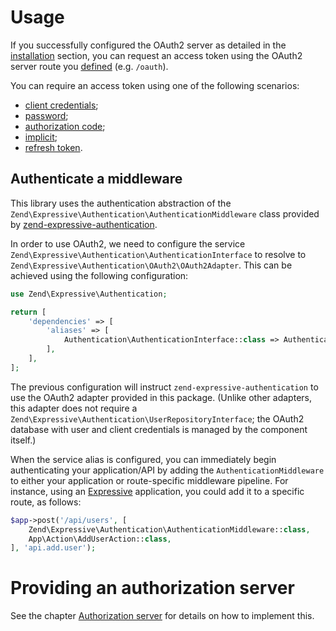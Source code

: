 # Usage

If you successfully configured the OAuth2 server as detailed in the
[installation](intro.md) section, you can request an access token using the
OAuth2 server route you [defined](intro.md#configure-the-oauth2-route)
(e.g. `/oauth`).

You can require an access token using one of the following scenarios:

- [client credentials](grant/client_credentials.md);
- [password](grant/password.md);
- [authorization code](grant/auth_code.md);
- [implicit](grant/implicit.md);
- [refresh token](grant/refresh_token.md).

## Authenticate a middleware

This library uses the authentication abstraction of the `Zend\Expressive\Authentication\AuthenticationMiddleware`
class provided by [zend-expressive-authentication](https://github.com/zendframework/zend-expressive-authentication).

In order to use OAuth2, we need to configure the service
`Zend\Expressive\Authentication\AuthenticationInterface` to resolve to
`Zend\Expressive\Authentication\OAuth2\OAuth2Adapter`. This can be achieved
using the following configuration:

```php
use Zend\Expressive\Authentication;

return [
    'dependencies' => [
        'aliases' => [
            Authentication\AuthenticationInterface::class => Authentication\OAuth2\OAuth2Adapter::class,
        ],
    ],
];
```

The previous configuration will instruct `zend-expressive-authentication` to use
the OAuth2 adapter provided in this package. (Unlike other adapters, this
adapter does not require a `Zend\Expressive\Authentication\UserRepositoryInterface`;
the OAuth2 database with user and client credentials is managed by the component
itself.)

When the service alias is configured, you can immediately begin authenticating
your application/API by adding the `AuthenticationMiddleware` to either your
application or route-specific middleware pipeline. For instance, using an
[Expressive](https://docs.zendframework.com/zend-expressive/) application, you
could add it to a specific route, as follows:

```php
$app->post('/api/users', [
    Zend\Expressive\Authentication\AuthenticationMiddleware::class,
    App\Action\AddUserAction::class,
], 'api.add.user');
```

# Providing an authorization server

See the chapter [Authorization server](authorization-server.md) for details on how
to implement this.
